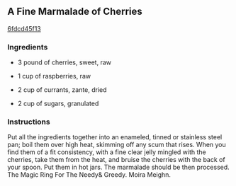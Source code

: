 ## A Fine Marmalade of Cherries

[6fdcd45f13](http://www.food.com/recipe/a-fine-marmalade-of-cherries-93991)

### Ingredients

 - 3 pound of cherries, sweet, raw

 - 1 cup of raspberries, raw

 - 2 cup of currants, zante, dried

 - 2 cup of sugars, granulated

### Instructions

Put all the ingredients together into an enameled, tinned or stainless steel pan; boil them over high heat, skimming off any scum that rises. When you find them of a fit consistency, with a fine clear jelly mingled with the cherries, take them from the heat, and bruise the cherries with the back of your spoon. Put them in hot jars. The marmalade should be then processed. The Magic Ring For The Needy& Greedy. Moira Meighn.